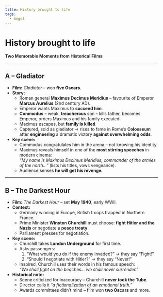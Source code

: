 ```yaml
---
title: History brought to life
tags:
  - Angol
---
```


# History brought to life

**Two Memorable Moments from Historical Films**

---

## A – Gladiator

- **Film:** _Gladiator_ – won **five Oscars**.
- **Story:**
    - Roman general **Maximus Decimus Meridius** – favourite of Emperor **Marcus Aurelius** (2nd century AD).
    - Emperor wants Maximus to **succeed him**.
    - **Commodus** – weak, **treacherous** son – kills father, becomes Emperor, orders Maximus and his family executed.
    - Maximus escapes, but **family is killed**.
    - Captured, sold as gladiator → rises to fame in Rome’s **Colosseum** after **engineering** a dramatic victory **against overwhelming odds**.
- **Key scene:**
    - Commodus congratulates him in the arena – not knowing his identity.
    - Maximus reveals himself in one of the **most stirring speeches** in modern cinema:  
        _“My name is Maximus Decimus Meridius, commander of the armies of the north…”_ (lists his titles, vows vengeance).
    - Audience senses **he will get his revenge**.

---

## B – The Darkest Hour

- **Film:** _The Darkest Hour_ – set **May 1940**, early WWII.
- **Context:**
    - Germany winning in Europe, British troops trapped in Northern France.
    - Prime Minister **Winston Churchill** must choose: **fight Hitler and the Nazis** or negotiate a **peace treaty**.
    - Parliament presses for negotiation.
- **Key scene:**
    - Churchill takes **London Underground** for first time.
    - Asks passengers:
        1. “What would you do if the enemy invaded?” → they say “Fight!”
        2. “Should I negotiate with Hitler?” → they say “Never!”
    - Inspired, Churchill uses their words in his famous speech:  
        _“We shall fight on the beaches… we shall never surrender.”_
- **Historical note:**
    - Scene criticized for inaccuracy – Churchill **never took the Tube**.
    - Director calls it _“a fictionalization of an emotional truth.”_
    - Awards committees didn’t mind – film won **two Oscars** and more.